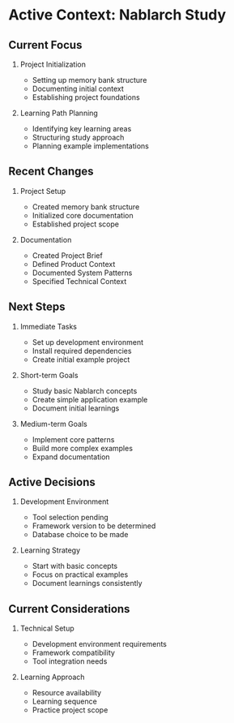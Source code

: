 # Active Context: Nablarch Study

## Current Focus
1. Project Initialization
   - Setting up memory bank structure
   - Documenting initial context
   - Establishing project foundations

2. Learning Path Planning
   - Identifying key learning areas
   - Structuring study approach
   - Planning example implementations

## Recent Changes
1. Project Setup
   - Created memory bank structure
   - Initialized core documentation
   - Established project scope

2. Documentation
   - Created Project Brief
   - Defined Product Context
   - Documented System Patterns
   - Specified Technical Context

## Next Steps
1. Immediate Tasks
   - Set up development environment
   - Install required dependencies
   - Create initial example project

2. Short-term Goals
   - Study basic Nablarch concepts
   - Create simple application example
   - Document initial learnings

3. Medium-term Goals
   - Implement core patterns
   - Build more complex examples
   - Expand documentation

## Active Decisions
1. Development Environment
   - Tool selection pending
   - Framework version to be determined
   - Database choice to be made

2. Learning Strategy
   - Start with basic concepts
   - Focus on practical examples
   - Document learnings consistently

## Current Considerations
1. Technical Setup
   - Development environment requirements
   - Framework compatibility
   - Tool integration needs

2. Learning Approach
   - Resource availability
   - Learning sequence
   - Practice project scope
